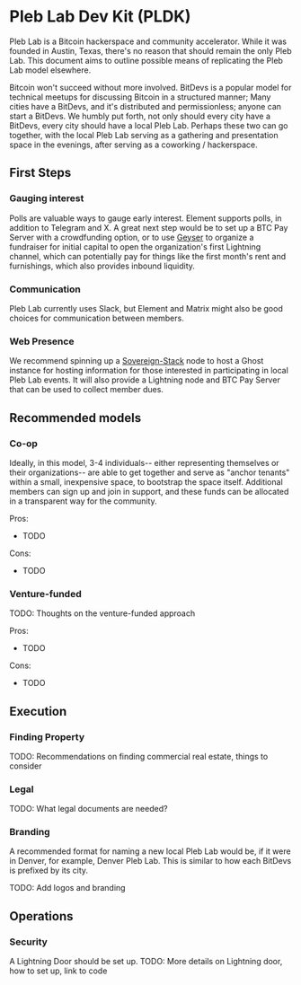 # Pleb Lab Dev Kit (PLDK)

Pleb Lab is a Bitcoin hackerspace and community accelerator. While it was founded in Austin, Texas, there's no reason that should remain the only Pleb Lab. This document aims to outline possible means of replicating the Pleb Lab model elsewhere.

Bitcoin won't succeed without more involved. BitDevs is a popular model for technical meetups for discussing Bitcoin in a structured manner; Many cities have a BitDevs, and it's distributed and permissionless; anyone can start a BitDevs. We humbly put forth, not only should every city have a BitDevs, every city should have a local Pleb Lab. Perhaps these two can go together, with the local Pleb Lab serving as a gathering and presentation space in the evenings, after serving as a coworking / hackerspace.

## First Steps

### Gauging interest

Polls are valuable ways to gauge early interest. Element supports polls, in addition to Telegram and X. A great next step would be to set up a BTC Pay Server with a crowdfunding option, or to use [Geyser](https://geyser.fund) to organize a fundraiser for initial capital to open the organization's first Lightning channel, which can potentially pay for things like the first month's rent and furnishings, which also provides inbound liquidity.

### Communication

Pleb Lab currently uses Slack, but Element and Matrix might also be good choices for communication between members.

### Web Presence

We recommend spinning up a [Sovereign-Stack](https://www.sovereign-stack.org) node to host a Ghost instance for hosting information for those interested in participating in local Pleb Lab events. It will also provide a Lightning node and BTC Pay Server that can be used to collect member dues.

## Recommended models

### Co-op

Ideally, in this model, 3-4 individuals-- either representing themselves or their organizations-- are able to get together and serve as "anchor tenants" within a small, inexpensive space, to bootstrap the space itself. Additional members can sign up and join in support, and these funds can be allocated in a transparent way for the community.

Pros:
- TODO

Cons:
- TODO

### Venture-funded

TODO: Thoughts on the venture-funded approach

Pros:
- TODO

Cons:
- TODO

## Execution

### Finding Property

TODO: Recommendations on finding commercial real estate, things to consider

### Legal

TODO: What legal documents are needed?

### Branding

A recommended format for naming a new local Pleb Lab would be, if it were in Denver, for example, Denver Pleb Lab. This is similar to how each BitDevs is prefixed by its city.

TODO: Add logos and branding

## Operations

### Security

A Lightning Door should be set up. TODO: More details on Lightning door, how to set up, link to code
